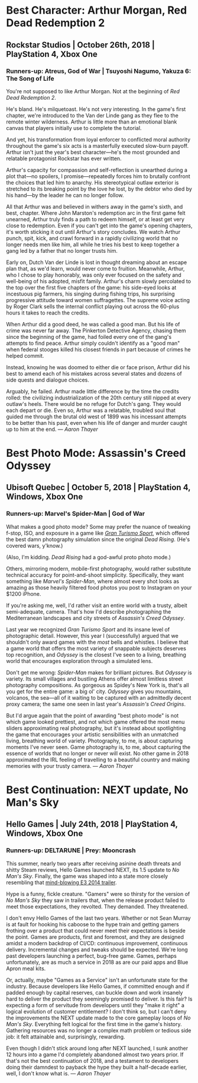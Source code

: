 # Best Character: Arthur Morgan, Red Dead Redemption 2
## Rockstar Studios | October 26th, 2018 | PlayStation 4, Xbox One
### Runners-up: Atreus, God of War | Tsuyoshi Nagumo, Yakuza 6: The Song of Life

You're not supposed to like Arthur Morgan. Not at the beginning of _Red Dead Redemption 2_.

He's bland. He's milquetoast. He's not very interesting. In the game's first chapter, we're introduced to the Van der Linde gang as they flee to the remote winter wilderness. Arthur is little more than an emotional blank canvas that players initially use to complete the tutorial.

And yet, his transformation from loyal enforcer to conflicted moral authority throughout the game's six acts is a masterfully executed slow-burn payoff. Arthur isn't just the year's best character—he's the most grounded and relatable protagonist Rockstar has ever written.

Arthur's capacity for compassion and self-reflection is unearthed during a plot that—no spoilers, I promise—repeatedly forces him to brutally confront the choices that led him to anarchy. His stereotypical outlaw exterior is stretched to its breaking point by the love he lost, by the debtor who died by his hand—by the leader he can no longer follow.

All that Arthur was and believed in withers away in the game's sixth, and best, chapter. Where John Marston's redemption arc in the first game felt unearned, Arthur truly finds a path to redeem himself, or at least get very close to redemption. Even if you can't get into the game's opening chapters, it's worth sticking it out until Arthur's story concludes. We watch Arthur punch, spit, kick, and crawl forward in a rapidly civilizing world that no longer needs men like him, all while he tries his best to keep together a gang led by a father that no longer trusts him.

Early on, Dutch Van der Linde is lost in thought dreaming about an escape plan that, as we'd learn, would never come to fruition. Meanwhile, Arthur, who I chose to play honorably, was only ever focused on the safety and well-being of his adopted, misfit family. Arthur's charm slowly percolated to the top over the first five chapters of the game: his side-eyed looks at incestuous pig farmers, his singing during fishing trips, his surprising progressive attitude toward women suffragettes. The supreme voice acting by Roger Clark sells the internal conflict playing out across the 60-plus hours it takes to reach the credits.

When Arthur did a good deed, he was called a good man. But his life of crime was never far away. The Pinkerton Detective Agency, chasing them since the beginning of the game, had foiled every one of the gang's attempts to find peace. Arthur simply couldn't identify as a "good man" when federal stooges killed his closest friends in part because of crimes he helped commit.

Instead, knowing he was doomed to either die or face prison, Arthur did his best to amend each of his mistakes  across several states and dozens of side quests and dialogue choices.

Arguably, he failed. Arthur made little difference by the time the credits rolled: the civilizing industrialization of the 20th century still nipped at every outlaw's heels. There would be no refuge for Dutch's gang. They would each depart or die. Even so, Arthur was a relatable, troubled soul that guided me through the brutal old west of 1899 was his incessant attempts to be better than his past, even when his life of danger and murder caught up to him at the end. — _Aaron Thayer_

# Best Photo Mode: Assassin's Creed Odyssey
## Ubisoft Quebec | October 5, 2018 | PlayStation 4, Windows, Xbox One
### Runners-up: Marvel's Spider-Man | God of War

What makes a good photo mode? Some may prefer the nuance of tweaking f-stop, ISO, and exposure in a game like [_Gran Turismo Sport_](https://www.siliconsasquatch.com/blog/2017/12/27/goty-2017-best-photo-mode), which offered the best damn photography simulation since the original _Dead Rising_. (He's covered wars, y'know.)

(Also, I'm kidding. _Dead Rising_ had a god-awful proto photo mode.)

Others, mirroring modern, mobile-first photography, would rather substitute technical accuracy for point-and-shoot simplicity. Specifically, they want something like _Marvel's Spider-Man_, where almost every shot looks as amazing as those heavily filtered food photos you post to Instagram on your $1200 iPhone.

If you're asking me, well, I'd rather visit an entire world with a trusty, albeit semi-adequate, camera. That's how I'd describe photographing the Mediterranean landscapes and city streets of _Assassin's Creed Odyssey_.

Last year we recognized _Gran Turismo Sport_ and its insane level of photographic detail. However, this year I (successfully) argued that we shouldn't only award games with the _most_ bells and whistles. I believe that a game world that offers the most variety of snappable subjects deserves top recognition, and _Odyssey_ is the closest I've seen to a living, breathing world that encourages exploration through a simulated lens.

Don't get me wrong: _Spider-Man_ makes for brilliant pictures. But _Odyssey_ is variety. Its small villages and bustling Athens offer almost limitless street photography compositions. As gorgeous as Spidey's New York is, that's all you get for the entire game: a big ol' city. _Odyssey_ gives you mountains, volcanos, the sea—all of it waiting to be captured with an admittedly decent proxy camera; the same one seen in last year's _Assassin's Creed Origins_.

But I'd argue again that the point of awarding "best photo mode" is not which game looked prettiest, and not which game offered the most menu sliders approximating real photography, but it's instead about spotlighting the game that encourages your artistic sensibilities with an unmatched living, breathing world of variety. Photography, to me, is about capturing moments I've never seen. Game photography is, to me, about capturing the essence of worlds that no longer or never will exist. No other game in 2018 approximated the IRL feeling of travelling to a beautiful country and making memories with your trusty camera. — _Aaron Thayer_

# Best Continuation: NEXT update, No Man's Sky
## Hello Games | July 24th, 2018 | PlayStation 4, Windows, Xbox One
### Runners-up: DELTARUNE | Prey: Mooncrash

This summer, nearly two years after receiving asinine death threats and shitty Steam reviews, Hello Games launched NEXT, its 1.5 update to _No Man's Sky_. Finally, the game was shaped into a state more closely resembling that [mind-blowing E3 2014 trailer](https://www.youtube.com/watch?v=nLtmEjqzg7M).

Hype is a funny, fickle creature. "Gamers" were so thirsty for the version of _No Man's Sky_ they saw in trailers that, when the release product failed to meet those expectations, they revolted. They demanded. They threatened.

I don't envy Hello Games of the last two years. Whether or not Sean Murray is at fault for hooking his caboose to the hype train and getting gamers frothing over a product that could never meet their expectations is beside the point. Games are products, first and foremost, and they are designed amidst a modern backdrop of CI/CD: continuous improvement, continuous delivery. Incremental changes and tweaks should be expected. We're long past developers launching a perfect, bug-free game. Games, perhaps unfortunately, are as much a service in 2018 as are our paid apps and Blue Apron meal kits.

Or, actually, maybe "Games as a Service" isn't an unfortunate state for the industry. Because developers like Hello Games, if committed enough and if padded enough by capital reserves, can buckle down and work insanely hard to deliver the product they seemingly promised to deliver. Is this fair? Is expecting a form of servitude from developers until they "make it right" a logical evolution of customer entitlement? I don't think so, but I can't deny the improvements the NEXT update made to the core gameplay loops of _No Man's Sky_. Everything felt logical for the first time in the game's history. Gathering resources was no longer a complex math problem or tedious side job: it felt attainable and, surprisingly, rewarding.

Even though I didn't stick around long after NEXT launched, I sunk another 12 hours into a game I'd completely abandoned almost two years prior. If that's not the best continuation of 2018, and a testament to developers doing their damndest to payback the hype they built a half-decade earlier, well, I don't know what is. — _Aaron Thayer_
